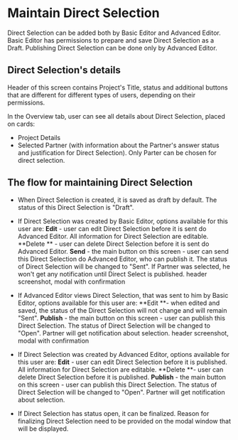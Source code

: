 # Maintain Direct Selection

Direct Selection can be added both by Basic Editor and Advanced Editor. Basic Editor has permissions to prepare and save Direct Selection as a Draft. Publishing Direct Selection can be done only by Advanced Editor.

## Direct Selection's details

Header of this screen contains Project's Title, status and additional buttons that are different for different types of users, depending on their permissions.

In the Overview tab, user can see all details about Direct Selection, placed on cards:

* Project Details
* Selected Partner \(with information about the Partner's answer status and justification for Direct Selection\). Only Parter can be chosen for direct selection.

## The flow for maintaining Direct Selection

* When Direct Selection is created, it is saved as draft by default. The status of this Direct Selection is "Draft". 
* If Direct Selection was created by Basic Editor, options available for this user are:  **Edit** - user can edit Direct Selection before it is sent do Advanced Editor. All information for Direct Selection are editable. **Delete ** - user can delete Direct Selection before it is sent do Advanced Editor. **Send** - the main button on this screen - user can send this Direct Selection do Advanced Editor, who can publish it. The status of Direct Selection will be changed to "Sent". If Partner was selected, he won't get any notification until Direct Select is published.  header screenshot, modal with confirmation 
* If Advanced Editor views Direct Selection, that was sent to him by Basic Editor, options available for this user are:  **Edit **- when edited and saved, the status of the Direct Selection will not change and will remain "Sent". **Publish** - the main button on this screen - user can publish this Direct Selection. The status of Direct Selection will be changed to "Open". Partner will get notification about selection.  header screenshot, modal with confirmation 
* If Direct Selection was created by Advanced Editor, options available for this user are:  **Edit** - user can edit Direct Selection before it is published. All information for Direct Selection are editable.  **Delete **- user can delete Direct Selection before it is published. **Publish** - the main button on this screen - user can publish this Direct Selection. The status of Direct Selection will be changed to "Open". Partner will get notification about selection.



* If Direct Selection has status open, it can be finalized. Reason for finalizing Direct Selection need to be provided on the modal window that will be displayed. 

